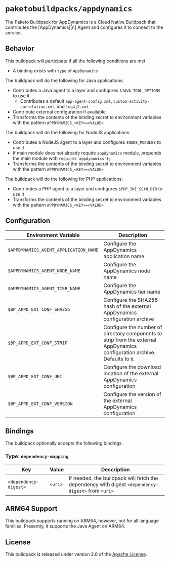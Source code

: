 # `paketobuildpacks/appdynamics`
The Paketo Buildpack for AppDynamics is a Cloud Native Buildpack that contributes the [AppDynamics][n] Agent and configures it to
connect to the service.

[a]: https://www.appdynamics.com

## Behavior
This buildpack will participate if all the following conditions are met

* A binding exists with `type` of `AppDynamics`

The buildpack will do the following for Java applications:

* Contributes a Java agent to a layer and configures `$JAVA_TOOL_OPTIONS` to use it
  * Contributes a default `app-agent-config.xml`, `custom-activity-correlation.xml`, and `log4j2.xml`
* Contribute external configuration if available
* Transforms the contents of the binding secret to environment variables with the pattern `APPDYNAMICS_<KEY>=<VALUE>`

The buildpack will do the following for NodeJS applications:

* Contributes a NodeJS agent to a layer and configures `$NODE_MODULES` to use it
* If main module does not already require `appdynamics` module, prepends the main module with `require('appdynamics');`
* Transforms the contents of the binding secret to environment variables with the pattern `APPDYNAMICS_<KEY>=<VALUE>`

The buildpack will do the following for PHP applications:

* Contributes a PHP agent to a layer and configures `$PHP_INI_SCAN_DIR` to use it
* Transforms the contents of the binding secret to environment variables with the pattern `APPDYNAMICS_<KEY>=<VALUE>`

## Configuration
| Environment Variable | Description
| -------------------- | -----------
| `$APPDYNAMICS_AGENT_APPLICATION_NAME` | Configure the AppDynamics application name
| `$APPDYNAMICS_AGENT_NODE_NAME` | Configure the AppDynamics node name
| `$APPDYNAMICS_AGENT_TIER_NAME` | Configure the AppDynamics tier name
| `$BP_APPD_EXT_CONF_SHA256` | Configure the SHA256 hash of the external AppDynamics configuration archive
| `$BP_APPD_EXT_CONF_STRIP` | Configure the number of directory components to strip from the external AppDynamics configuration archive. Defaults to `0`.
| `$BP_APPD_EXT_CONF_URI` | Configure the download location of the external AppDynamics configuration
| `$BP_APPD_EXT_CONF_VERSION` | Configure the version of the external AppDynamics configuration

## Bindings
The buildpack optionally accepts the following bindings:

### Type: `dependency-mapping`
|Key                   | Value   | Description
|----------------------|---------|------------
|`<dependency-digest>` | `<uri>` | If needed, the buildpack will fetch the dependency with digest `<dependency-digest>` from `<uri>`

## ARM64 Support

This buildpack supports running on ARM64, however, not for all language families. Presently, it supports the Java Agent on ARM64.

## License

This buildpack is released under version 2.0 of the [Apache License][a].

[a]: http://www.apache.org/licenses/LICENSE-2.0
